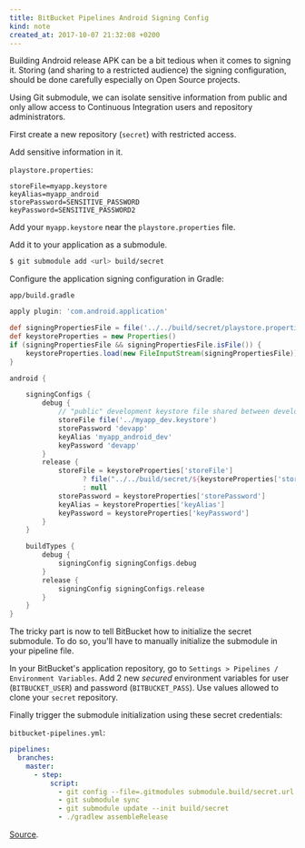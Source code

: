```yaml
---
title: BitBucket Pipelines Android Signing Config
kind: note
created_at: 2017-10-07 21:32:08 +0200
---
```


Building Android release APK can be a bit tedious when it comes to signing it.
Storing (and sharing to a restricted audience) the signing configuration, should
be done carefully especially on Open Source projects.

Using Git submodule, we can isolate sensitive information from public and only
allow access to Continuous Integration users and repository administrators.

First create a new repository (`secret`) with restricted access.

Add sensitive information in it.

`playstore.properties`:

``` properties
storeFile=myapp.keystore
keyAlias=myapp_android
storePassword=SENSITIVE_PASSWORD
keyPassword=SENSITIVE_PASSWORD2
```

Add your `myapp.keystore` near the `playstore.properties` file.

Add it to your application as a submodule.

``` bash
$ git submodule add <url> build/secret
```

Configure the application signing configuration in Gradle:

`app/build.gradle`

``` groovy
apply plugin: 'com.android.application'

def signingPropertiesFile = file('../../build/secret/playstore.properties')
def keystoreProperties = new Properties()
if (signingPropertiesFile && signingPropertiesFile.isFile()) {
    keystoreProperties.load(new FileInputStream(signingPropertiesFile))
}

android {

    signingConfigs {
        debug {
            // "public" development keystore file shared between developers
            storeFile file('../myapp_dev.keystore')
            storePassword 'devapp'
            keyAlias 'myapp_android_dev'
            keyPassword 'devapp'
        }
        release {
            storeFile = keystoreProperties['storeFile']
                  ? file("../../build/secret/${keystoreProperties['storeFile']}") 
                  : null
            storePassword = keystoreProperties['storePassword']
            keyAlias = keystoreProperties['keyAlias']
            keyPassword = keystoreProperties['keyPassword']
        }
    }

    buildTypes {
        debug {
            signingConfig signingConfigs.debug
        }
        release {
            signingConfig signingConfigs.release
        }
    }
}
```

The tricky part is now to tell BitBucket how to initialize the secret submodule.
To do so, you'll have to manually initialize the submodule in your pipeline file.

In your BitBucket's application repository, go to `Settings > Pipelines / Environment Variables`.
Add 2 new _secured_ environment variables for user (`BITBUCKET_USER`) and password
 (`BITBUCKET_PASS`). Use values allowed to clone your `secret` repository.

Finally trigger the submodule initialization using these secret credentials:

`bitbucket-pipelines.yml`:

``` yaml
pipelines:
  branches:
    master:
      - step:
          script:
            - git config --file=.gitmodules submodule.build/secret.url https://$BITBUCKET_USER:$BITBUCKET_PASS@bitbucket.org/shht/secrets.git
            - git submodule sync
            - git submodule update --init build/secret
            - ./gradlew assembleRelease
```

[Source](https://community.atlassian.com/t5/Bitbucket-questions/Bitbucket-Pipelines-and-git-submodules/qaq-p/130479).
